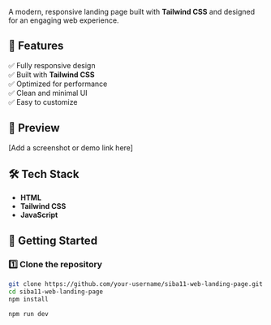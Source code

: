 

A modern, responsive landing page built with **Tailwind CSS** and designed for an engaging web experience.  

## 🌟 Features  
✅ Fully responsive design  
✅ Built with **Tailwind CSS**  
✅ Optimized for performance  
✅ Clean and minimal UI  
✅ Easy to customize  

## 📸 Preview  
[Add a screenshot or demo link here]  

## 🛠️ Tech Stack  
- **HTML**  
- **Tailwind CSS**  
- **JavaScript**  

## 🚀 Getting Started  

### 1️⃣ Clone the repository  
```bash
git clone https://github.com/your-username/siba11-web-landing-page.git
cd siba11-web-landing-page
npm install

npm run dev

